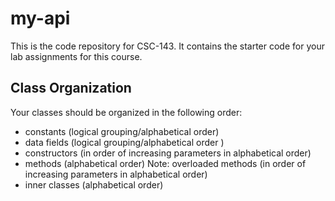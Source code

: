 # my-api
This is the code repository for CSC-143. 
It contains the starter code for your lab assignments for this course.

## Class Organization
Your classes should be organized in the following order:
* constants (logical grouping/alphabetical order)
* data fields (logical grouping/alphabetical order )
* constructors (in order of increasing parameters in alphabetical order)
* methods (alphabetical order) Note: overloaded methods (in order of increasing parameters in alphabetical order)
* inner classes (alphabetical order)

